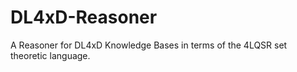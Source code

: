 # DL4xD-Reasoner
A Reasoner for DL4xD Knowledge Bases in terms of the 4LQSR set theoretic language.
